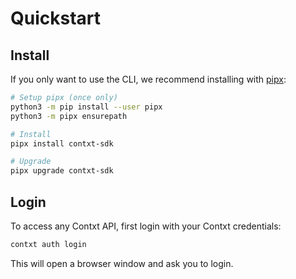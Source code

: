 # Quickstart

## Install

If you only want to use the CLI, we recommend installing with [pipx](https://github.com/pipxproject/pipx#install-pipx):

```sh
# Setup pipx (once only)
python3 -m pip install --user pipx
python3 -m pipx ensurepath

# Install
pipx install contxt-sdk

# Upgrade
pipx upgrade contxt-sdk
```

## Login

To access any Contxt API, first login with your Contxt credentials:

```sh
contxt auth login
```

This will open a browser window and ask you to login.
